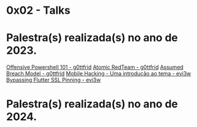 # 0x02 - Talks

# Palestra(s) realizada(s) no ano de 2023.


<a href="/assets/Offensive Powershell 101 - g0ttfrid.pdf">Offensive Powershell 101 - g0ttfrid</a>
<a href="/assets/Atomic RedTeam - g0ttfrid.pdf">Atomic RedTeam - g0ttfrid</a>
<a href="/assets/Assumed Breach Model - g0ttfrid.pdf">Assumed Breach Model - g0ttfrid</a>
<a href="/assets/Mobile Hacking - Uma introdução ao tema - evi3w.pdf">Mobile Hacking - Uma introdução ao tema - evi3w</a>
<a href="/assets/Bypassing Flutter SSL Pinning - evi3w.pdf">Bypassing Flutter SSL Pinning - evi3w</a>

# Palestra(s) realizada(s) no ano de 2024.

